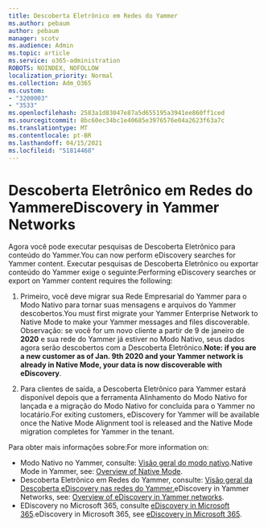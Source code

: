 ```yaml
---
title: Descoberta Eletrônico em Redes do Yammer
ms.author: pebaum
author: pebaum
manager: scotv
ms.audience: Admin
ms.topic: article
ms.service: o365-administration
ROBOTS: NOINDEX, NOFOLLOW
localization_priority: Normal
ms.collection: Adm_O365
ms.custom:
- "3200003"
- "3533"
ms.openlocfilehash: 2583a1d83047e87a5d655195a3941ee860ff1ced
ms.sourcegitcommit: 8bc60ec34bc1e40685e3976576e04a2623f63a7c
ms.translationtype: MT
ms.contentlocale: pt-BR
ms.lasthandoff: 04/15/2021
ms.locfileid: "51814468"
---
```

# <a name="ediscovery-in-yammer-networks"></a><span data-ttu-id="09fa1-102">Descoberta Eletrônico em Redes do Yammer</span><span class="sxs-lookup"><span data-stu-id="09fa1-102">eDiscovery in Yammer Networks</span></span>

<span data-ttu-id="09fa1-103">Agora você pode executar pesquisas de Descoberta Eletrônico para conteúdo do Yammer.</span><span class="sxs-lookup"><span data-stu-id="09fa1-103">You can now perform eDiscovery searches for Yammer content.</span></span>  <span data-ttu-id="09fa1-104">Executar pesquisas de Descoberta Eletrônico ou exportar conteúdo do Yammer exige o seguinte:</span><span class="sxs-lookup"><span data-stu-id="09fa1-104">Performing eDiscovery searches or export on Yammer content requires the following:</span></span>

1. <span data-ttu-id="09fa1-105">Primeiro, você deve migrar sua Rede Empresarial do Yammer para o Modo Nativo para tornar suas mensagens e arquivos do Yammer descobertos.</span><span class="sxs-lookup"><span data-stu-id="09fa1-105">You must first migrate your Yammer Enterprise Network to Native Mode to make your Yammer messages and files discoverable.</span></span> <span data-ttu-id="09fa1-106">Observação: se você for um novo cliente a partir de 9 de janeiro de **2020** e sua rede do Yammer já estiver no Modo Nativo, seus dados agora serão descobertos com a Descoberta Eletrônico.</span><span class="sxs-lookup"><span data-stu-id="09fa1-106">**Note: if you are a new customer as of Jan. 9th 2020 and your Yammer network is already in Native Mode, your data is now discoverable with eDiscovery**.</span></span>

2. <span data-ttu-id="09fa1-107">Para clientes de saída, a Descoberta Eletrônico para Yammer estará disponível depois que a ferramenta Alinhamento do Modo Nativo for lançada e a migração do Modo Nativo for concluída para o Yammer no locatário.</span><span class="sxs-lookup"><span data-stu-id="09fa1-107">For exiting customers, eDiscovery for Yammer will be available once the Native Mode Alignment tool is released and the Native Mode migration completes for Yammer in the tenant.</span></span>

<span data-ttu-id="09fa1-108">Para obter mais informações sobre:</span><span class="sxs-lookup"><span data-stu-id="09fa1-108">For more information on:</span></span>

- <span data-ttu-id="09fa1-109">Modo Nativo no Yammer, consulte: [Visão geral do modo nativo](https://docs.microsoft.com/yammer/configure-your-yammer-network/overview-native-mode).</span><span class="sxs-lookup"><span data-stu-id="09fa1-109">Native Mode in Yammer, see: [Overview of Native Mode](https://docs.microsoft.com/yammer/configure-your-yammer-network/overview-native-mode).</span></span>
- <span data-ttu-id="09fa1-110">Descoberta Eletrônico em Redes do Yammer, consulte: [Visão geral da Descoberta eDiscovery nas redes do Yammer.](https://docs.microsoft.com/yammer/manage-security-and-compliance/overview-of-ediscovery)</span><span class="sxs-lookup"><span data-stu-id="09fa1-110">eDiscovery in Yammer Networks, see: [Overview of eDiscovery in Yammer networks](https://docs.microsoft.com/yammer/manage-security-and-compliance/overview-of-ediscovery).</span></span>
- <span data-ttu-id="09fa1-111">EDiscovery no Microsoft 365, consulte [eDiscovery in Microsoft 365](https://docs.microsoft.com/microsoft-365/compliance/ediscovery).</span><span class="sxs-lookup"><span data-stu-id="09fa1-111">eDiscovery in Microsoft  365, see [eDiscovery in Microsoft 365](https://docs.microsoft.com/microsoft-365/compliance/ediscovery).</span></span>
